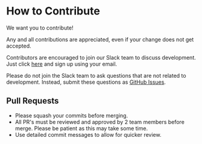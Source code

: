 # How to Contribute
We want you to contribute!

Any and all contributions are appreciated, even if your change does not get accepted.

Contributors are encouraged to join our Slack team to discuss development. Just click [here](https://openpogo-slack.herokuapp.com/) and sign up using your email.

Please do not join the Slack team to ask questions that are not related to development. Instead, submit these questions as [GitHub Issues](https://github.com/OpenPoGo/OpenPoGoBot/issues).




## Pull Requests
  - Please squash your commits before merging.
  - All PR's must be reviewed and approved by 2 team members before merge. Please be patient as this may take some time.
  - Use detailed commit messages to allow for quicker review.
